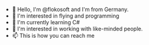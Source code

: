 - 👋 Hello, I'm @flokosoft and I'm from Germany.
- 👀 I'm interested in flying and programming
- 🌱 I'm currently learning C#
- 💞️ I'm interested in working with like-minded people.
- 📫 This is how you can reach me 

<!---
flokosoft/flokosoft is a ✨ special ✨ repository because its `README.md` (this file) appears on your GitHub profile.
You can click the Preview link to take a look at your changes.
--->
